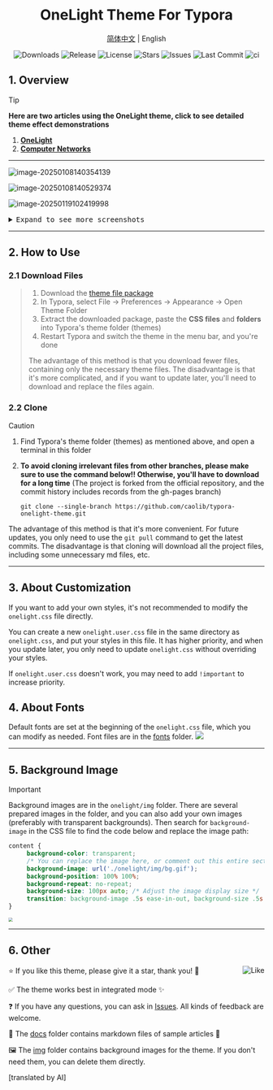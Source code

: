 <h1 align='center'>OneLight Theme For Typora</h1>

<p align="center">
    <a href="https://github.com/caolib/typora-onelight-theme/blob/onelight/README.md">简体中文</a>
    |
    English
</p>
<p align="center">
  <img src="https://img.shields.io/github/downloads/caolib/typora-onelight-theme/total?labelColor=grey&color=blue" alt="Downloads">
  <img src="https://img.shields.io/github/v/release/caolib/typora-onelight-theme?labelColor=grey&color=red" alt="Release">
  <img src="https://img.shields.io/github/license/caolib/typora-onelight-theme" alt="License">
  <img src="https://img.shields.io/github/stars/caolib/typora-onelight-theme" alt="Stars">
  <img src="https://img.shields.io/github/issues/caolib/typora-onelight-theme?label=Issues" alt="Issues">
  <img src="https://img.shields.io/github/last-commit/caolib/typora-onelight-theme?label=Last%20Commit" alt="Last Commit">
  <img src="https://github.com/caolib/typora-onelight-theme/actions/workflows/ci.yml/badge.svg" alt="ci">
</p>


## **1. Overview**


> [!tip]
> **Here are two articles using the OneLight theme, click to see detailed theme effect demonstrations**
>
> 1. **[OneLight](https://bin-sites.pages.dev/onelight)**
> 2. **[Computer Networks](https://bin-sites.pages.dev/net)**

---

![image-20250108140354139](https://s2.loli.net/2025/01/08/fNQF1ZCOgGydEUL.png)

![image-20250108140529374](https://s2.loli.net/2025/01/08/aMkKwdmVuTCtW4G.png)

![image-20250119102419998](https://s2.loli.net/2025/01/19/4jotBCzeDdlAwfF.png)

<details><summary><kbd>Expand to see more screenshots</kbd></summary>
  <img src="https://s2.loli.net/2025/01/08/Ir1mgZCto4YS6lj.png"></br>
  <img src="https://s2.loli.net/2025/03/04/YzmsQOAFJ2UkpC7.png"></br>
  <img src="https://s2.loli.net/2025/01/08/cAgBOqFoCMYE8S6.png"></br>
	Integrated menu interface
  <img src="https://s2.loli.net/2025/01/08/QF2UA9zPOW5X6ji.png"></br>
</details>

---

## 2. How to Use

### 2.1 Download Files

> 1. Download the [theme file package](https://github.com/caolib/typora-onelight-theme/releases)
> 2. In Typora, select File → Preferences → Appearance → Open Theme Folder
> 3. Extract the downloaded package, paste the **CSS files** and **folders** into Typora's theme folder (themes)
> 4. Restart Typora and switch the theme in the menu bar, and you're done
>
> The advantage of this method is that you download fewer files, containing only the necessary theme files. The disadvantage is that it's more complicated, and if you want to update later, you'll need to download and replace the files again.

### 2.2 Clone

> [!caution]
>
> 1. Find Typora's theme folder (themes) as mentioned above, and open a terminal in this folder
>
> 2. **To avoid cloning irrelevant files from other branches, please make sure to use the command below!! Otherwise, you'll have to download for a long time** (The project is forked from the official repository, and the commit history includes records from the gh-pages branch)
>
>    ```shell
>    git clone --single-branch https://github.com/caolib/typora-onelight-theme.git
>    ```
>
> The advantage of this method is that it's more convenient. For future updates, you only need to use the `git pull` command to get the latest commits. The disadvantage is that cloning will download all the project files, including some unnecessary md files, etc.

---

## 3. About Customization

If you want to add your own styles, it's not recommended to modify the `onelight.css` file directly.

You can create a new `onelight.user.css` file in the same directory as `onelight.css`, and put your styles in this file. It has higher priority, and when you update later, you only need to update `onelight.css` without overriding your styles.

If `onelight.user.css` doesn't work, you may need to add `!important` to increase priority.

## **4. About Fonts**

Default fonts are set at the beginning of the `onelight.css` file, which you can modify as needed. Font files are in the [fonts](https://github.com/caolib/typora-onelight-theme/tree/onelight/onelight/fonts) folder.
![](https://github.com/user-attachments/assets/ab75260f-cff0-43b7-b8e5-dfea38e8525c)

---

## **5. Background Image**

> [!important]
>
> Background images are in the `onelight/img` folder. There are several prepared images in the folder, and you can also add your own images (preferably with transparent backgrounds). Then search for `background-image` in the CSS file to find the code below and replace the image path:
>
> ```css
> content {
>      background-color: transparent;
>      /* You can replace the image here, or comment out this entire section if you don't want to display it */
>      background-image: url('./onelight/img/bg.gif');
>      background-position: 100% 100%;
>      background-repeat: no-repeat;
>      background-size: 100px auto; /* Adjust the image display size */
>      transition: background-image .5s ease-in-out, background-size .5s ease-in-out
> }
> ```
>
> <img src="https://s2.loli.net/2025/03/05/7Ds8SCmvWnkwraM.png" style="zoom: 50%;" />

---

## 6. Other

<img align='right' src="https://s2.loli.net/2025/01/04/zt7O3daMLDC5EHW.png" alt="Like" />⭐ If you like this theme, please give it a star, thank you! 🙏

✅ The theme works best in integrated mode ✨

❓ If you have any questions, you can ask in [Issues](https://github.com/caolib/typora-onelight-theme/issues). All kinds of feedback are welcome.

📄 The [docs](https://github.com/caolib/typora-onelight-theme/tree/onelight/docs) folder contains markdown files of sample articles 📄

🖼️ The [img](https://github.com/caolib/typora-onelight-theme/tree/onelight/onelight/img) folder contains background images for the theme. If you don't need them, you can delete them directly.

[translated by AI]